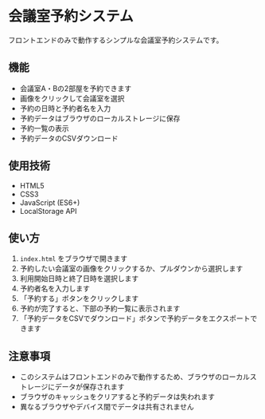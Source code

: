 # 会議室予約システム

フロントエンドのみで動作するシンプルな会議室予約システムです。

## 機能

- 会議室A・Bの2部屋を予約できます
- 画像をクリックして会議室を選択
- 予約の日時と予約者名を入力
- 予約データはブラウザのローカルストレージに保存
- 予約一覧の表示
- 予約データのCSVダウンロード

## 使用技術

- HTML5
- CSS3
- JavaScript (ES6+)
- LocalStorage API

## 使い方

1. `index.html` をブラウザで開きます
2. 予約したい会議室の画像をクリックするか、プルダウンから選択します
3. 利用開始日時と終了日時を選択します
4. 予約者名を入力します
5. 「予約する」ボタンをクリックします
6. 予約が完了すると、下部の予約一覧に表示されます
7. 「予約データをCSVでダウンロード」ボタンで予約データをエクスポートできます

## 注意事項

- このシステムはフロントエンドのみで動作するため、ブラウザのローカルストレージにデータが保存されます
- ブラウザのキャッシュをクリアすると予約データは失われます
- 異なるブラウザやデバイス間でデータは共有されません 
